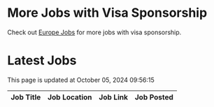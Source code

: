 # More Jobs with Visa Sponsorship

Check out [Europe Jobs](https://github.com/sureshparimi/europejobs#latest-jobs) for more jobs with visa sponsorship.

# Latest Jobs

This page is updated at October 05, 2024 09:56:15

| Job Title | Job Location | Job Link | Job Posted |
| --- | --- | --- | --- |
